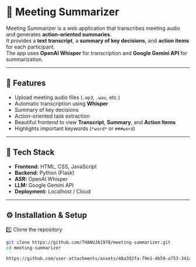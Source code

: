 # 🎤 Meeting Summarizer

Meeting Summarizer is a web application that transcribes meeting audio and generates **action-oriented summaries**.  
It provides a **text transcript**, a **summary of key decisions**, and **action items** for each participant.  
The app uses **OpenAI Whisper** for transcription and **Google Gemini API** for summarization.

---

## 🚀 Features
- Upload meeting audio files (`.mp3`, `.wav`, etc.)
- Automatic transcription using **Whisper**
- Summary of key decisions
- Action-oriented task extraction
- Beautiful frontend to view **Transcript**, **Summary**, and **Action Items**
- Highlights important keywords (`*word*` or `###word`)

---

## 🧰 Tech Stack
- **Frontend:** HTML, CSS, JavaScript  
- **Backend:** Python (Flask)  
- **ASR:** OpenAI Whisper  
- **LLM:** Google Gemini API  
- **Deployment:** Localhost / Cloud

---

## ⚙️ Installation & Setup

1️⃣ Clone the repository  
```bash
git clone https://github.com/THANUJA1978/meeting-summarizer.git
cd meeting-summarizer

https://github.com/user-attachments/assets/48a392fa-79e1-4b59-a753-341a240a9c97


